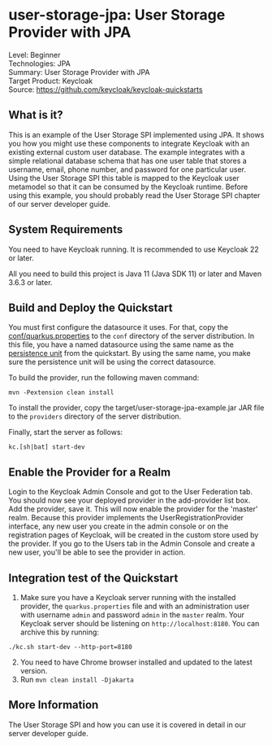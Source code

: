 user-storage-jpa: User Storage Provider with JPA
========================================================

Level: Beginner  
Technologies: JPA  
Summary: User Storage Provider with JPA  
Target Product: <span>Keycloak</span>  
Source: <https://github.com/keycloak/keycloak-quickstarts>  


What is it?
-----------

This is an example of the User Storage SPI implemented using JPA.  It shows you how you might use these components
to integrate <span>Keycloak</span> with an existing external custom user database.  The example integrates with a simple relational
database schema that has one user table that stores a username, email, phone number, and password for one particular user.
Using the User Storage SPI this table is mapped to the <span>Keycloak</span> user metamodel so that it can be consumed by the <span>Keycloak</span>
runtime. Before using this example, you should probably read the User Storage SPI chapter of our server developer guide.


System Requirements
-------------------

You need to have <span>Keycloak</span> running. It is recommended to use Keycloak 22 or later.

All you need to build this project is Java 11 (Java SDK 11) or later and Maven 3.6.3 or later.

Build and Deploy the Quickstart
-------------------------------

You must first configure the datasource it uses. 
For that, copy the [conf/quarkus.properties](conf/quarkus.properties) to the `conf` directory of the server distribution.
In this file, you have a named datasource using the same name as the [persistence unit](src/main/resources/META-INF/persistence.xml) from the quickstart. By using the same name,
you make sure the persistence unit will be using the correct datasource.

To build the provider, run the following maven command:

   ````
   mvn -Pextension clean install
   ````

To install the provider, copy the target/user-storage-jpa-example.jar JAR file to the `providers` directory of the server distribution.

Finally, start the server as follows:

    kc.[sh|bat] start-dev

Enable the Provider for a Realm
-------------------------------
Login to the <span>Keycloak</span> Admin Console and got to the User Federation tab.   You should now see your deployed provider in the add-provider list box.
Add the provider, save it.  This will now enable the provider for the 'master' realm.  Because this provider implements the UserRegistrationProvider interface, any new user you create in the
admin console or on the registration pages of <span>Keycloak</span>, will be created in the custom store used by the provider.  If you go
to the Users tab in the Admin Console and create a new user, you'll be able to see the provider in action.

Integration test of the Quickstart
----------------------------------

1. Make sure you have a Keycloak server running with the installed provider, the `quarkus.properties` file and with an administration user with username `admin` and password `admin` in the `master` realm. Your Keycloak server should be listening on `http://localhost:8180`. You can archive this by running:

```
./kc.sh start-dev --http-port=8180
```

2. You need to have Chrome browser installed and updated to the latest version.
3. Run `mvn clean install -Djakarta`

More Information
----------------
The User Storage SPI and how you can use it is covered in detail in our server developer guide.

